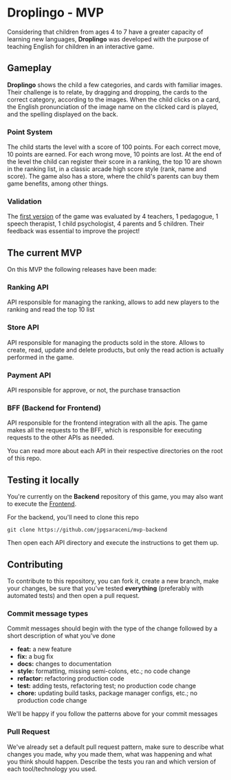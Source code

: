# Droplingo - MVP

Considering that children from ages 4 to 7 have a greater capacity of learning new languages,  **Droplingo** was developed with the purpose of teaching English for children in an interactive game.

## Gameplay

**Droplingo** shows the child a few categories, and cards with familiar images. Their challenge is to relate, by dragging and dropping, the cards to the correct category, according to the images. When the child clicks on a card, the English pronunciation of the image name on the clicked card is played, and the spelling displayed on the back.

### Point System

The child starts the level with a score of 100 points. For each correct move, 10 points are earned. For each wrong move, 10 points are lost.
At the end of the level the child can register their score in a ranking, the top 10 are shown in the ranking list, in a classic arcade high score style (rank, name and score).
The game also has a store, where the child's parents can buy them game benefits, among other things.

### Validation

The [first version](https://github.com/jpgsaraceni/educational-game-challenge) of the game was evaluated by 4 teachers, 1 pedagogue, 1 speech therapist, 1 child psychologist, 4 parents and 5 children. Their feedback was essential to improve the project!

## The current MVP

On this MVP the following releases have been made:

### Ranking API

API responsible for managing the ranking, allows to add new players to the ranking and read the top 10 list

### Store API

API responsible for managing the products sold in the store. Allows to create, read, update and delete products, but only the read action is actually performed in the game.

### Payment API

API responsible for approve, or not, the purchase transaction

### BFF (Backend for Frontend)

API responsible for the frontend integration with all the apis. The game makes all the requests to the BFF, which is responsible for executing requests to the other APIs as needed.

You can read more about each API in their respective directories on the root of this repo.

## Testing it locally

You're currently on the **Backend** repository of this game, you may also want to execute the [Frontend](https://github.com/jpgsaraceni/mvp-frontend).

For the backend, you'll need to clone this repo

```shell
git clone https://github.com/jpgsaraceni/mvp-backend
```

Then open each API directory and execute the instructions to get them up.

## Contributing

To contribute to this repository, you can fork it, create a new branch, make your changes, be sure that you've tested **everything** (preferably with automated tests) and then open a pull request.

### Commit message types

Commit messages should begin with the type of the change followed by a short description of what you've done

- **feat:** a new feature
- **fix:** a bug fix
- **docs:** changes to documentation
- **style:** formatting, missing semi-colons, etc.; no code change
- **refactor:** refactoring production code
- **test:** adding tests, refactoring test; no production code change
- **chore:** updating build tasks, package manager configs, etc.; no production code change

We'll be happy if you follow the patterns above for your commit messages

### Pull Request

We've already set a default pull request pattern, make sure to describe what changes you made, why you made them, what was happening and what you think should happen. Describe the tests you ran and which version of each tool/technology you used.
